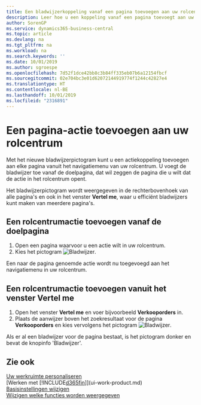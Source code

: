 ```yaml
---
title: Een bladwijzerkoppeling vanaf een pagina toevoegen aan uw rolcentrum | Microsoft Docs
description: Leer hoe u een koppeling vanaf een pagina toevoegt aan uw rolcentrum.
author: SorenGP
ms.service: dynamics365-business-central
ms.topic: article
ms.devlang: na
ms.tgt_pltfrm: na
ms.workload: na
ms.search.keywords: ''
ms.date: 10/01/2019
ms.author: sgroespe
ms.openlocfilehash: 7d52f1dce42bb8c3b84ff335eb07b6a12154fbcf
ms.sourcegitcommit: 02e704bc3e01d62072144919774f1244c42827e4
ms.translationtype: HT
ms.contentlocale: nl-BE
ms.lasthandoff: 10/01/2019
ms.locfileid: "2316891"
---
```

# <a name="add-a-page-action-to-your-role-center"></a>Een pagina-actie toevoegen aan uw rolcentrum
Met het nieuwe bladwijzerpictogram kunt u een actiekoppeling toevoegen aan elke pagina vanuit het navigatiemenu van uw rolcentrum. U voegt de bladwijzer toe vanaf de doelpagina, dat wil zeggen de pagina die u wilt dat de actie in het rolcentrum opent.

Het bladwijzerpictogram wordt weergegeven in de rechterbovenhoek van alle pagina's en ook in het venster **Vertel me**, waar u efficiënt bladwijzers kunt maken van meerdere pagina's.

## <a name="to-add-a-role-center-action-from-the-target-page"></a>Een rolcentrumactie toevoegen vanaf de doelpagina
1. Open een pagina waarvoor u een actie wilt in uw rolcentrum.
2. Kies het pictogram ![Bladwijzer](media/ui_bookmark_icon.png "Bladwijzer").

Een naar de pagina genoemde actie wordt nu toegevoegd aan het navigatiemenu in uw rolcentrum.

## <a name="to-add-a-role-center-action-from-the-tell-me-window"></a>Een rolcentrumactie toevoegen vanuit het venster Vertel me
1. Open het venster **Vertel me** en voer bijvoorbeeld **Verkooporders** in.
2. Plaats de aanwijzer boven het zoekresultaat voor de pagina **Verkooporders** en kies vervolgens het pictogram ![Bladwijzer](media/ui_bookmark_icon.png "Bladwijzer").

Als er al een bladwijzer voor de pagina bestaat, is het pictogram donker en bevat de knopinfo 'Bladwijzer'.

## <a name="see-also"></a>Zie ook
[Uw werkruimte personaliseren](ui-personalization-user.md)  
[Werken met [!INCLUDE[d365fin](includes/d365fin_md.md)]](ui-work-product.md)  
[Basisinstellingen wijzigen](ui-change-basic-settings.md)  
[Wijzigen welke functies worden weergegeven](ui-experiences.md)  
